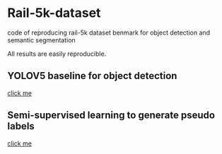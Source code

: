 # Rail-5k-dataset
code of reproducing rail-5k dataset benmark for object detection and semantic segmentation

All results are easily reproducible.

## YOLOV5 baseline for object detection
[click me](YOLOV5_baseline.md)

## Semi-supervised learning to generate pseudo labels
[click me](gen_label.py)
